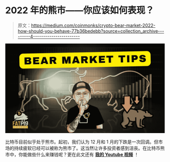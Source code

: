 # 2022 年的熊市——你应该如何表现？

> 原文：<https://medium.com/coinmonks/crypto-bear-market-2022-how-should-you-behave-77b36bedebb?source=collection_archive---------4----------------------->

![](img/dbc76467a861220e463d4b14e3346516.png)

比特币目前似乎处于熊市。起初，我们认为 12 月和 1 月的下跌是一次回调。但市场的持续疲软已经可以被称为熊市了。这当然让许多投资者感到沮丧。在比特币熊市中，你能做些什么来赚钱呢？更在此文还有 [**我的 Youtube 视频**](https://www.youtube.com/watch?v=064FUVOmDRA&t=196s) ！
